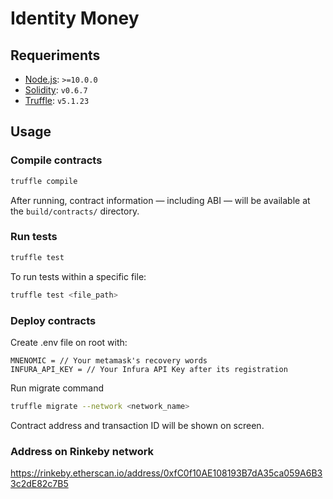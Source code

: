 # Identity Money

## Requeriments
- [Node.js](https://nodejs.org/download/release/latest-v10.x/): `>=10.0.0`
- [Solidity](https://solidity.readthedocs.io/en/v0.6.4/): `v0.6.7`
- [Truffle](https://www.trufflesuite.com/truffle): `v5.1.23`

## Usage

### Compile contracts

```sh
truffle compile
```

After running, contract information &mdash; including ABI &mdash; will be available at the `build/contracts/` directory.

### Run tests

```sh
truffle test
```

To run tests within a specific file:

```sh
truffle test <file_path>
```

### Deploy contracts

Create .env file on root with:

```
MNENOMIC = // Your metamask's recovery words
INFURA_API_KEY = // Your Infura API Key after its registration
```
Run migrate command

```sh
truffle migrate --network <network_name>
```

Contract address and transaction ID will be shown on screen.

### Address on Rinkeby network
https://rinkeby.etherscan.io/address/0xfC0f10AE108193B7dA35ca059A6B33c2dE82c7B5
